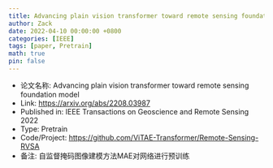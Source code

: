 ```yaml
---
title: Advancing plain vision transformer toward remote sensing foundation model
author: Zack
date: 2022-04-10 00:00:00 +0800
categories: [IEEE]
tags: [paper, Pretrain]
math: true
pin: false
---
```

- 论文名称: Advancing plain vision transformer toward remote sensing foundation model
- Link: https://arxiv.org/abs/2208.03987
- Published in: IEEE Transactions on Geoscience and Remote Sensing 2022
- Type: Pretrain
- Code/Project: https://github.com/ViTAE-Transformer/Remote-Sensing-RVSA
- 备注: 自监督掩码图像建模方法MAE对网络进行预训练
